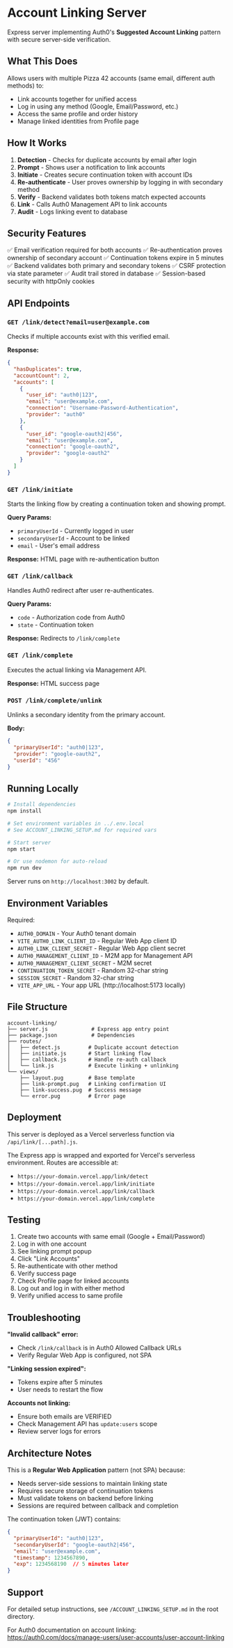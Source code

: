 # Account Linking Server

Express server implementing Auth0's **Suggested Account Linking** pattern with secure server-side verification.

## What This Does

Allows users with multiple Pizza 42 accounts (same email, different auth methods) to:
- Link accounts together for unified access
- Log in using any method (Google, Email/Password, etc.)
- Access the same profile and order history
- Manage linked identities from Profile page

## How It Works

1. **Detection** - Checks for duplicate accounts by email after login
2. **Prompt** - Shows user a notification to link accounts
3. **Initiate** - Creates secure continuation token with account IDs
4. **Re-authenticate** - User proves ownership by logging in with secondary method
5. **Verify** - Backend validates both tokens match expected accounts
6. **Link** - Calls Auth0 Management API to link accounts
7. **Audit** - Logs linking event to database

## Security Features

✅ Email verification required for both accounts
✅ Re-authentication proves ownership of secondary account
✅ Continuation tokens expire in 5 minutes
✅ Backend validates both primary and secondary tokens
✅ CSRF protection via state parameter
✅ Audit trail stored in database
✅ Session-based security with httpOnly cookies

## API Endpoints

### `GET /link/detect?email=user@example.com`
Checks if multiple accounts exist with this verified email.

**Response:**
```json
{
  "hasDuplicates": true,
  "accountCount": 2,
  "accounts": [
    {
      "user_id": "auth0|123",
      "email": "user@example.com",
      "connection": "Username-Password-Authentication",
      "provider": "auth0"
    },
    {
      "user_id": "google-oauth2|456",
      "email": "user@example.com",
      "connection": "google-oauth2",
      "provider": "google-oauth2"
    }
  ]
}
```

### `GET /link/initiate`
Starts the linking flow by creating a continuation token and showing prompt.

**Query Params:**
- `primaryUserId` - Currently logged in user
- `secondaryUserId` - Account to be linked
- `email` - User's email address

**Response:** HTML page with re-authentication button

### `GET /link/callback`
Handles Auth0 redirect after user re-authenticates.

**Query Params:**
- `code` - Authorization code from Auth0
- `state` - Continuation token

**Response:** Redirects to `/link/complete`

### `GET /link/complete`
Executes the actual linking via Management API.

**Response:** HTML success page

### `POST /link/complete/unlink`
Unlinks a secondary identity from the primary account.

**Body:**
```json
{
  "primaryUserId": "auth0|123",
  "provider": "google-oauth2",
  "userId": "456"
}
```

## Running Locally

```bash
# Install dependencies
npm install

# Set environment variables in ../.env.local
# See ACCOUNT_LINKING_SETUP.md for required vars

# Start server
npm start

# Or use nodemon for auto-reload
npm run dev
```

Server runs on `http://localhost:3002` by default.

## Environment Variables

Required:
- `AUTH0_DOMAIN` - Your Auth0 tenant domain
- `VITE_AUTH0_LINK_CLIENT_ID` - Regular Web App client ID
- `AUTH0_LINK_CLIENT_SECRET` - Regular Web App client secret
- `AUTH0_MANAGEMENT_CLIENT_ID` - M2M app for Management API
- `AUTH0_MANAGEMENT_CLIENT_SECRET` - M2M secret
- `CONTINUATION_TOKEN_SECRET` - Random 32-char string
- `SESSION_SECRET` - Random 32-char string
- `VITE_APP_URL` - Your app URL (http://localhost:5173 locally)

## File Structure

```
account-linking/
├── server.js              # Express app entry point
├── package.json           # Dependencies
├── routes/
│   ├── detect.js         # Duplicate account detection
│   ├── initiate.js       # Start linking flow
│   ├── callback.js       # Handle re-auth callback
│   └── link.js           # Execute linking + unlinking
└── views/
    ├── layout.pug        # Base template
    ├── link-prompt.pug   # Linking confirmation UI
    ├── link-success.pug  # Success message
    └── error.pug         # Error page
```

## Deployment

This server is deployed as a Vercel serverless function via `/api/link/[...path].js`.

The Express app is wrapped and exported for Vercel's serverless environment. Routes are accessible at:
- `https://your-domain.vercel.app/link/detect`
- `https://your-domain.vercel.app/link/initiate`
- `https://your-domain.vercel.app/link/callback`
- `https://your-domain.vercel.app/link/complete`

## Testing

1. Create two accounts with same email (Google + Email/Password)
2. Log in with one account
3. See linking prompt popup
4. Click "Link Accounts"
5. Re-authenticate with other method
6. Verify success page
7. Check Profile page for linked accounts
8. Log out and log in with either method
9. Verify unified access to same profile

## Troubleshooting

**"Invalid callback" error:**
- Check `/link/callback` is in Auth0 Allowed Callback URLs
- Verify Regular Web App is configured, not SPA

**"Linking session expired":**
- Tokens expire after 5 minutes
- User needs to restart the flow

**Accounts not linking:**
- Ensure both emails are VERIFIED
- Check Management API has `update:users` scope
- Review server logs for errors

## Architecture Notes

This is a **Regular Web Application** pattern (not SPA) because:
- Needs server-side sessions to maintain linking state
- Requires secure storage of continuation tokens
- Must validate tokens on backend before linking
- Sessions are required between callback and completion

The continuation token (JWT) contains:
```json
{
  "primaryUserId": "auth0|123",
  "secondaryUserId": "google-oauth2|456",
  "email": "user@example.com",
  "timestamp": 1234567890,
  "exp": 1234568190  // 5 minutes later
}
```

## Support

For detailed setup instructions, see `/ACCOUNT_LINKING_SETUP.md` in the root directory.

For Auth0 documentation on account linking:
https://auth0.com/docs/manage-users/user-accounts/user-account-linking
